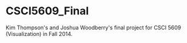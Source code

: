 CSCI5609_Final
==============

Kim Thompson's and Joshua Woodberry's final project for CSCI 5609 (Visualization) in Fall 2014. 
